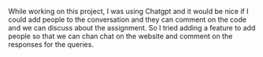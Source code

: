 While working on this project, I was using Chatgpt and it would be nice if I could add people to the conversation and they can comment on the code and we can discuss about the assignment.
So I tried adding a feature to add people so that we can chan chat on the website and comment on the responses for the queries.

